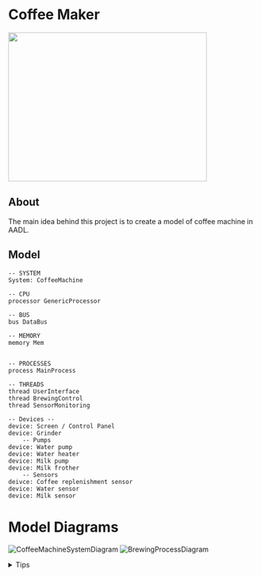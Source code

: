 # Coffee Maker
<img src="https://cdn.dribbble.com/users/1859102/screenshots/4809469/coffee-machine_1.gif" width="400" height="300">

## About 
The main idea behind this project is to create a model of coffee machine in AADL. 

## Model
```
-- SYSTEM
System: CoffeeMachine

-- CPU
processor GenericProcessor

-- BUS
bus DataBus

-- MEMORY
memory Mem


-- PROCESSES
process MainProcess

-- THREADS
thread UserInterface
thread BrewingControl
thread SensorMonitoring

-- Devices --
device: Screen / Control Panel
device: Grinder
    -- Pumps
device: Water pump
device: Water heater
device: Milk pump
device: Milk frother
    -- Sensors
deivce: Coffee replenishment sensor
device: Water sensor
device: Milk sensor
```

# Model Diagrams

![CoffeeMachineSystemDiagram](https://github.com/lursz/CoffeeMaker/assets/66112312/ad0bc3ef-c44c-4a90-a523-87f94f010161)
![BrewingProcessDiagram](https://github.com/lursz/CoffeeMaker/assets/66112312/47b14ff8-67ac-4968-8c61-adfa0b31a1f5)


<details>
<summary>Tips </summary>

- Przynajmniej jeden proces na podsystem
- 0 pertów dla głównego systemu
- 0 errorów / warningow
- Analysys (Check connection binding check)
</details>
